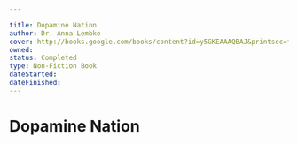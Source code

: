 ```yaml
---

title: Dopamine Nation
author: Dr. Anna Lembke
cover: http://books.google.com/books/content?id=y5GKEAAAQBAJ&printsec=frontcover&img=1&zoom=1&edge=curl&source=gbs_api
owned:
status: Completed
type: Non-Fiction Book
dateStarted:
dateFinished:
---
```

# Dopamine Nation
